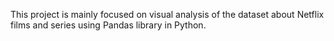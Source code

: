 This project is mainly focused on visual analysis of the dataset about Netflix films and series using Pandas library in Python.
